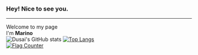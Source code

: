 ### Hey! Nice to see you.
***

Welcome to my page  
I'm **Marino**  
![Dusai's GitHub stats](https://github-readme-stats.vercel.app/api?username=MarinoMing&show_icons=true&theme=synthwave&title_color=ooffff)
[![Top Langs](https://github-readme-stats.vercel.app/api/top-langs/?username=MarinoMing&layout=compact)](https://github.com/MarinoMing)  
<a href="https://info.flagcounter.com/2kha"><img src="https://s11.flagcounter.com/count2/2kha/bg_FFFFFF/txt_000000/border_CCCCCC/columns_2/maxflags_10/viewers_0/labels_0/pageviews_0/flags_0/percent_0/" alt="Flag Counter" border="0"></a>


<!--
**MarinoMing/MarinoMing** is a ✨ _special_ ✨ repository because its `README.md` (this file) appears on your GitHub profile.

Here are some ideas to get you started:

- 🔭 I’m currently working on ...
- 🌱 I’m currently learning ...
- 👯 I’m looking to collaborate on ...
- 🤔 I’m looking for help with ...
- 💬 Ask me about ...
- 📫 How to reach me: ...
- 😄 Pronouns: ...
- ⚡ Fun fact: ...
-->
